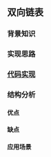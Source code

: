 ## 双向链表

### 背景知识

### 实现思路

### [代码实现](./DoublyLinkedList.php)

### 结构分析

#### 优点

#### 缺点

#### 应用场景

